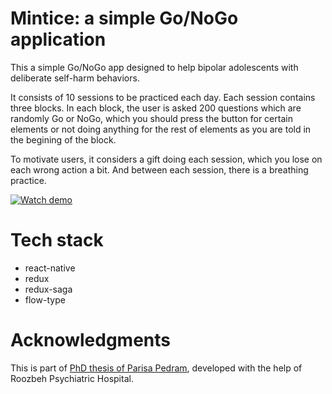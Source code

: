 
# Mintice: a simple Go/NoGo application
This a simple Go/NoGo app designed to help bipolar adolescents with
deliberate self-harm behaviors.

It consists of 10 sessions to be practiced each day. Each session contains three blocks. In each block, the user is asked 200 questions which are randomly Go or NoGo, which you should press the button for certain elements or not doing anything for the rest of elements as you are told in the begining of the block.

To motivate users, it considers a gift doing each session, which you lose on each wrong action a bit. And between each session, there is a breathing practice.

[![Watch demo](https://img.youtube.com/vi/ULRRmOXEJLM/0.jpg)](https://youtu.be/ULRRmOXEJLM)

# Tech stack

- react-native
- redux
- redux-saga
- flow-type

# Acknowledgments
This is part of [PhD thesis of Parisa Pedram](./abstract.pdf), developed with the help of Roozbeh Psychiatric Hospital.